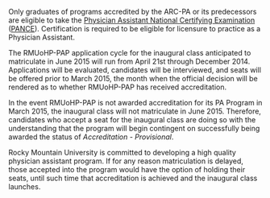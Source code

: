 Only graduates of programs accredited by the ARC-PA or its predecessors are eligible to take the [Physician Assistant National Certifying Examination][pance] ([PANCE][pance]). Certification is required to be eligible for licensure to practice as a Physician Assistant.

The RMUoHP-PAP application cycle for the inaugural class anticipated to matriculate in June 2015 will run from April 21st through December 2014. Applications will be evaluated, candidates will be interviewed, and seats will be offered prior to March 2015, the month when the official decision will be rendered as to whether RMUoHP-PAP has received accreditation.

In the event RMUoHP-PAP is not awarded accreditation for its PA Program in March 2015, the inaugural class will not matriculate in June 2015. Therefore, candidates who accept a seat for the inaugural class are doing so with the understanding that the program will begin contingent on successfully being awarded the status of _Accreditation - Provisional_. 

Rocky Mountain University is committed to developing a high quality physician assistant program. If for any reason matriculation is delayed, those accepted into the program would have the option of holding their seats, until such time that accreditation is achieved and the inaugural class launches.

[pance]: https://www.nccpa.net/pance
